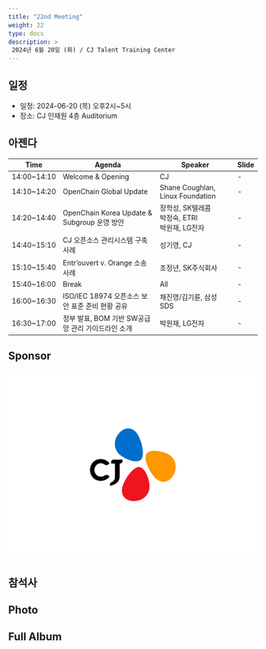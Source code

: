 ```yaml
---
title: "22nd Meeting"
weight: 22
type: docs
description: >
 2024년 6월 20일 (화) / CJ Talent Training Center
---
```


## 일정

* 일정: 2024-06-20 (목) 오후2시~5시
* 장소: CJ 인재원 4층 Auditorium

## 아젠다

| Time | Agenda           | Speaker | Slide |
|----|-----------------|------|------|
| 14:00~14:10 | Welcome & Opening | CJ | - |
| 14:10~14:20 | OpenChain Global Update  | 	Shane Coughlan, Linux Foundation | - |
| 14:20~14:40 | OpenChain Korea Update & Subgroup 운영 방안  | 	장학성, SK텔레콤<br>박정숙, ETRI<br>박원재, LG전자 | - |
| 14:40~15:10 | CJ 오픈소스 관리시스템 구축 사례 | 성기영, CJ |  -  |
| 15:10~15:40 | Entr’ouvert v. Orange 소송 사례 | 조정년, SK주식회사 | - |
| 15:40~16:00 | Break  | All | -  |
| 16:00~16:30 | ISO/IEC 18974 오픈소스 보안 표준 준비 현황 공유 | 채진영/김기륜, 삼성SDS |  -  |
| 16:30~17:00 | 정부 발표, BOM 기반 SW공급망 관리 가이드라인 소개 | 박원재, LG전자 |  -  |

## Sponsor

![](CI_logo_press_20220328_CJ_W.jpg)

## 참석사 


## Photo


## Full Album
